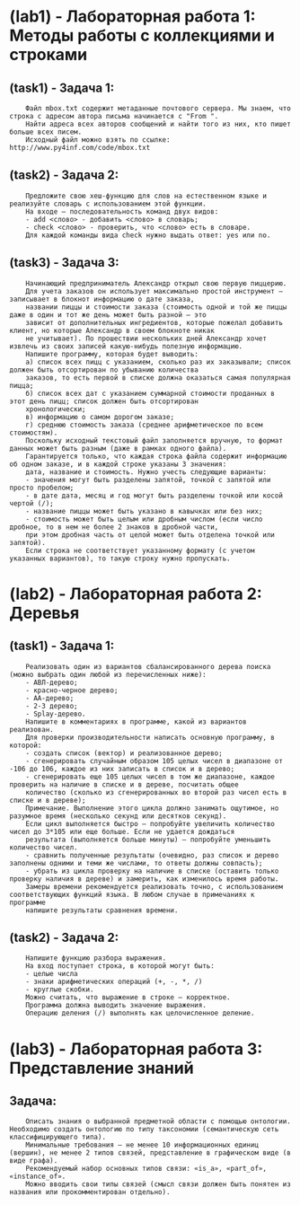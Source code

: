 # (lab1) - Лабораторная работа 1: Методы работы с коллекциями и строками
## (task1) - Задача 1:
		Файл mbox.txt содержит метаданные почтового сервера. Мы знаем, что строка с адресом автора письма начинается с "From ". 
		Найти адреса всех авторов сообщений и найти того из них, кто пишет больше всех писем. 
		Исходный файл можно взять по ссылке: http://www.py4inf.com/code/mbox.txt
## (task2) - Задача 2:
		Предложите свою хеш-функцию для слов на естественном языке и реализуйте словарь с использованием этой функции. 
  		На входе – последовательность команд двух видов:
		- add <слово> - добавить <слово> в словарь;
		- check <слово> - проверить, что <слово> есть в словаре.
		Для каждой команды вида check нужно выдать ответ: yes или no.
## (task3) - Задача 3:
		Начинающий предприниматель Александр открыл свою первую пиццерию.
		Для учета заказов он использует максимально простой инструмент – записывает в блокнот информацию о дате заказа, 
		названии пиццы и стоимости заказа (стоимость одной и той же пиццы даже в один и тот же день может быть разной – это 
		зависит от дополнительных ингредиентов, которые пожелал добавить клиент, но которые Александр в своем блокноте никак 
		не учитывает). По прошествии нескольких дней Александр хочет извлечь из своих записей какую-нибудь полезную информацию. 
		Напишите программу, которая будет выводить:
		а) список всех пицц с указанием, сколько раз их заказывали; список должен быть отсортирован по убыванию количества 
 		заказов, то есть первой в списке должна оказаться самая популярная пицца;
		б) список всех дат с указанием суммарной стоимости проданных в этот день пицц; список должен быть отсортирован 
  		хронологически;
		в) информацию о самом дорогом заказе;
		г) среднюю стоимость заказа (среднее арифметическое по всем стоимостям). 
		Поскольку исходный текстовый файл заполняется вручную, то формат данных может быть разным (даже в рамках одного файла). 
		Гарантируется только, что каждая строка файла содержит информацию об одном заказе, и в каждой строке указаны 3 значения: 
		дата, название и стоимость. Нужно учесть следующие варианты:
		- значения могут быть разделены запятой, точкой с запятой или просто пробелом;
		- в дате дата, месяц и год могут быть разделены точкой или косой чертой (/);
		- название пиццы может быть указано в кавычках или без них;
		- стоимость может быть целым или дробным числом (если число дробное, то в нем не более 2 знаков в дробной части, 
		при этом дробная часть от целой может быть отделена точкой или запятой).
		Если строка не соответствует указанному формату (с учетом указанных вариантов), то такую строку нужно пропускать.
# (lab2) - Лабораторная работа 2: Деревья
## (task1) - Задача 1:
		Реализовать один из вариантов сбалансированного дерева поиска (можно выбрать один любой из перечисленных ниже):
		- АВЛ-дерево;
		- красно-черное дерево;
		- АА-дерево;
		- 2-3 дерево;
		- Splay-дерево.
		Напишите в комментариях в программе, какой из вариантов реализован.
		Для проверки производительности написать основную программу, в которой:
		- создать список (вектор) и реализованное дерево;
		- сгенерировать случайным образом 105 целых чисел в диапазоне от -106 до 106, каждое из них записать в список и в дерево;
		- сгенерировать еще 105 целых чисел в том же диапазоне, каждое проверить на наличие в списке и в дереве, посчитать общее 
		количество (сколько из сгенерированных во второй раз чисел есть в списке и в дереве);
		Примечание. Выполнение этого цикла должно занимать ощутимое, но разумное время (несколько секунд или десятков секунд). 
		Если цикл выполняется быстро – попробуйте увеличить количество чисел до 3*105 или еще больше. Если не удается дождаться
		результата (выполняется больше минуты) – попробуйте уменьшить количество чисел.
		- сравнить полученные результаты (очевидно, раз список и дерево заполнены одними и теми же числами, то ответы должны совпасть);
		- убрать из цикла проверку на наличие в списке (оставить только проверку наличия в дереве) и замерить, как изменилось время работы.
		Замеры времени рекомендуется реализовать точно, с использованием соответствующих функций языка. В любом случае в примечаниях к программе 
		напишите результаты сравнения времени.
## (task2) - Задача 2:
		Напишите функцию разбора выражения.
		На вход поступает строка, в которой могут быть:
		- целые числа
		- знаки арифметических операций (+, -, *, /)
		- круглые скобки.
		Можно считать, что выражение в строке – корректное.
		Программа должна выводить значение выражения.
		Операцию деления (/) выполнять как целочисленное деление.
# (lab3) - Лабораторная работа 3: Представление знаний
## Задача:
		Описать знания о выбранной предметной области с помощью онтологии. Необходимо создать онтологию по типу таксономии (семантическую сеть 				классифицирующего типа).
		Минимальные требования – не менее 10 информационных единиц (вершин), не менее 2 типов связей, представление в графическом виде (в виде графа).
		Рекомендуемый набор основных типов связи: «is_a», «part_of», «instance_of».
		Можно вводить свои типы связей (смысл связи должен быть понятен из названия или прокомментирован отдельно).


